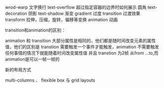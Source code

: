 wrod-warp 文字换行
text-overflow 超过指定容器的边界时如何展示
圆角 text-decoration
阴影 text-shadow
渐变 gradient
过度 transition 过渡效果
transform 拉伸，压缩，旋转，偏移等变换
animation 动画

transition和animation的区别：

animation 和 transition 大部分属性是相同的，他们都是随时间改变元素的属性值，他们的区别是
transtion 需要触发一个事件才能触发，animation 不需要触发任何事情的情况下就能随着时间改变属性值
并且 transtion 为2帧 从from ...to,而animation是可以一帧一帧的

新的布局方式

 multi-columns 、 flexible box 与 grid layouts